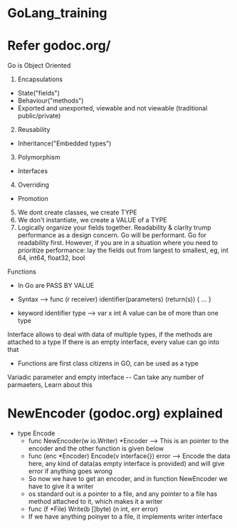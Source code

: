 # GoLang_training
# Refer godoc.org/<package>

Go is Object Oriented
1. Encapsulations
 - State("fields")
 - Behaviour("methods")
 - Exported and unexported, viewable and not viewable (traditional public/private)

2. Reusability 
 - Inheritance("Embedded types")

3. Polymorphism
 - Interfaces

4. Overriding
 - Promotion

5. We dont create classes, we create TYPE
6. We don't instantiate, we create a VALUE of a TYPE
7. Logically organize your fields together. Readability & clarity trump performance as a design concern. 
 	Go will be performant. Go for readability first. However, if you are in a situation where you need to prioritize performance: 
 	lay the fields out from largest to smallest, eg, int 64, int64, float32, bool

Functions
- In Go are PASS BY VALUE
- Syntax --> func (r receiver) identifier(parameters) (return(s)) 	{ ... }


- keyword identifier type --> var x int
A value can be of more than one type

Interface allows to deal with data of multiple types, if the methods are attached to a type
If there is an empty interface, every value can go into that

- Functions are first class citizens in GO, can be used as a type


Variadic parameter and empty interface -- Can take any number of parmaeters, Learn about this

# NewEncoder (godoc.org) explained

- type Encode
  - func NewEncoder(w io.Writer) *Encoder --> This is an pointer to the encoder and the other function is given below
  - func (enc *Encoder) Encode(v interface{}) error --> Encode the data here, any kind of data(as empty interface is provided) and will give error if anything goes wrong
  - So now we have to get an encoder, and in  function NewEncoder we have to give it a writer
  - os standard out is a pointer to a file, and any pointer to a file has method attached to it, which makes it a writer
  - func (f *File) Write(b []byte) (n int, err error) 
  - If we have anything poinyer to a file, it implements writer interface

